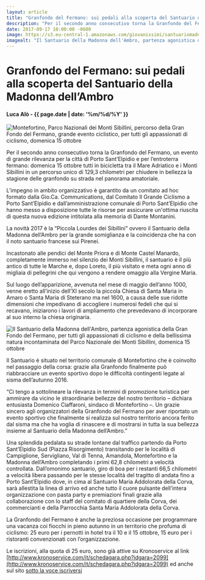 ```yaml
---
layout: article
title: "Granfondo del Fermano: sui pedali alla scoperta del Santuario della Madonna dell’Ambro"
description: "Per il secondo anno consecutivo torna la Granfondo del Fermano, un evento di grande rilevanza per la città di Porto Sant’Elpidio e per l’entroterra fermano: domenica 15 ottobre tutti in bicicletta tra il Mare Adriatico e i Monti Sibillini in un percorso unico di 129,3 chilometri per chiudere in bellezza la stagione delle granfondo su strada nel panorama amatoriale."
date: 2017-09-17 10:00:00 -0600
image: https://s3.eu-central-1.amazonaws.com/giovanissimi/santuariomadonnadellambro.jpg
imagealt: "Il Santuario della Madonna dell'Ambro, partenza agonistica della Gran Fondo del Fermano, per tutti gli appassionati di ciclismo e della bellissima natura incontaminata del Parco Nazionale dei Monti Sibillini, domenica 15 ottobre"
---
```


# Granfondo del Fermano: sui pedali alla scoperta del Santuario della Madonna dell’Ambro

#### Luca Alò - {{ page.date | date: '%m/%d/%Y' }}

![Montefortino, Parco Nazionali dei Monti Sibillini, percorso della Gran Fondo del Fermano, grande evento ciclistico, per tutti gli appassionati di ciclismo, domenica 15 ottobre](https://s3.eu-central-1.amazonaws.com/giovanissimi/Montefortino-Monti+Sibillini.jpg)

Per il secondo anno consecutivo torna la Granfondo del Fermano, un evento di grande rilevanza per la città di Porto Sant’Elpidio e per l’entroterra fermano: domenica 15 ottobre tutti in bicicletta tra il Mare Adriatico e i Monti Sibillini in un percorso unico di 129,3 chilometri per chiudere in bellezza la stagione delle granfondo su strada nel panorama amatoriale.
 
L’impegno in ambito organizzativo è garantito da un comitato ad hoc formato dalla Gio.Ca. Communications, dal Comitato Il Grande Ciclismo a Porto Sant’Elpidio e dall’amministrazione comunale di Porto Sant’Elpidio che hanno messo a disposizione tutte le risorse per assicurare un'ottima riuscita di questa nuova edizione intitolata alla memoria di Dante Montanini.
 
La novità 2017 è la “Piccola Lourdes dei Sibillini” ovvero il Santuario della Madonna dell’Ambro per la grande somiglianza e la coincidenza che ha con il noto santuario francese sui Pirenei.
 
Incastonato alle pendici del Monte Priora e di Monte Castel Manardo, completamente immerso nel silenzio dei Monti Sibillini, il santuario è il più antico di tutte le Marche e, dopo Loreto, il più visitato e meta ogni anno di migliaia di pellegrini che qui vengono a rendere omaggio alla Vergine Maria.
 
Sul luogo dell’apparizione, avvenuta nel mese di maggio dell’anno 1000, venne eretto all’inizio dell’XI secolo la piccola Chiesa di Santa Maria in Amaro o Santa Maria di Steterano ma nel 1600, a causa delle sue ridotte dimensioni che impedivano di accogliere i numerosi fedeli che qui si recavano, iniziarono i lavori di ampliamento che prevedevano di incorporare al suo interno la chiesa originaria.

![Il Santuario della Madonna dell'Ambro, partenza agonistica della Gran Fondo del Fermano, per tutti gli appassionati di ciclismo e della bellissima natura incontaminata del Parco Nazionale dei Monti Sibillini, domenica 15 ottobre](https://s3.eu-central-1.amazonaws.com/giovanissimi/santuariomadonnadellambro.jpg)
 
Il Santuario è situato nel territorio comunale di Montefortino che è coinvolto nel passaggio della corsa: grazie alla Granfondo finalmente può riabbracciare un evento sportivo dopo le difficoltà contingenti legate al sisma dell’autunno 2016.
 
“Ci tengo a sottolineare la rilevanza in termini di promozione turistica per ammirare da vicino le straordinarie bellezze del nostro territorio – dichiara entusiasta Domenico Ciaffaroni, sindaco di Montefortino –. Un grazie sincero agli organizzatori della Granfondo del Fermano per aver riportato un evento sportivo che finalmente si realizza sul nostro territorio ancora ferito dal sisma ma che ha voglia di rinascere e di mostrarsi in tutta la sua bellezza insieme al Santuario della Madonna dell’Ambro.”
 
Una splendida pedalata su strade lontane dal traffico partendo da Porto Sant’Elpidio Sud (Piazza Risorgimento) transitando per le località di Campiglione, Servigliano, Val di Tenna, Amandola, Montefortino e la Madonna dell’Ambro completando i primi 62,8 chilometri a velocità controllata. Dall’omonimo santuario, giro di boa per i restanti 66,5 chilometri a velocità libera passando per le stesse località del tragitto di andata fino a Porto Sant’Elpidio dove, in cima al Santuario Maria Addolorata della Corva, sarà allestita la linea di arrivo ed anche tutto il cuore pulsante dell’intera organizzazione con pasta party e premiazioni finali grazie alla collaborazione con lo staff del comitato di quartiere della Corva, dei commercianti e della Parrocchia Santa Maria Addolorata della Corva.
 
La Granfondo del Fermano è anche la preziosa occasione per programmare una vacanza coi fiocchi in pieno autunno in un territorio che profuma di ciclismo: 25 euro per i pernotti in hotel tra il 10 e il 15 ottobre, 15 euro per i ristoranti convenzionati con l’organizzazione.

Le iscrizioni, alla quota di 25 euro, sono già attive su Kronoservice al link [http://www.kronoservice.com/it/schedagara.php?idgara=2099](http://www.kronoservice.com/it/schedagara.php?idgara=2099) ed anche sul sito [sotto la voce iscriversi](http://granfondopse.it/iscriversi/)